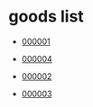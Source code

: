 # goods list <br>
* [000001](000001.md) <br>
* [000004](000004.md) <br>
* [000002](000002.md) <br>
* [000003](000003.md) <br>
